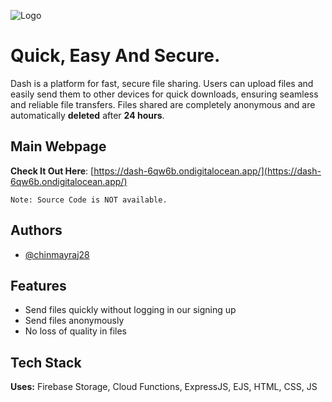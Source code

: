![Logo](https://dash-6qw6b.ondigitalocean.app/assets/logo_name.png)

# Quick, Easy And Secure.

Dash is a platform for fast, secure file sharing. Users can upload files and easily send them to other devices for quick downloads, ensuring seamless and reliable file transfers. Files shared are completely anonymous and are automatically **deleted** after **24 hours**.

## Main Webpage

**Check It Out Here**: [https://dash-6qw6b.ondigitalocean.app/](https://dash-6qw6b.ondigitalocean.app/)

```Note: Source Code is NOT available.```

## Authors

- [@chinmayraj28](https://github.com/chinmayraj28)


## Features

- Send files quickly without logging in our signing up
- Send files anonymously
- No loss of quality in files


## Tech Stack

**Uses:** Firebase Storage, Cloud Functions, ExpressJS, EJS, HTML, CSS, JS

